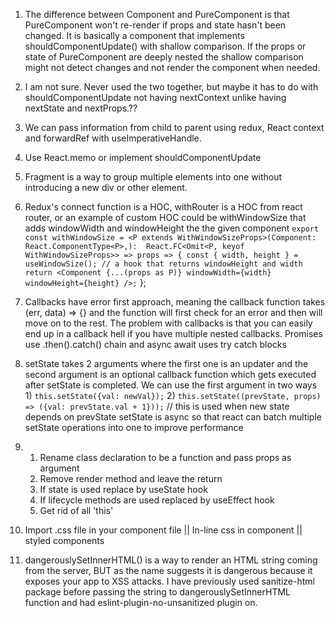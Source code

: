 1) The difference between Component and PureComponent is that PureComponent won't re-render if 
    props and state hasn't been changed. It is basically a component that implements shouldComponentUpdate()
    with shallow comparison. If the props or state of PureComponent are deeply nested the shallow comparison might not detect changes and not render the component when needed.

2) I am not sure. Never used the two together, but maybe it has to do with shouldComponentUpdate not having nextContext
    unlike having nextState and nextProps.??

3) We can pass information from child to parent using redux, React context and forwardRef with useImperativeHandle.

4) Use React.memo or implement shouldComponentUpdate

5) Fragment is a way to group multiple elements into one without introducing a new div or other element.

6) Redux's connect function is a HOC, withRouter is a HOC from react router, or an example of custom HOC could be
    withWindowSize that adds windowWidth and windowHeight the the given component
    `export const withWindowSize = <P extends WithWindowSizeProps>(Component: React.ComponentType<P>,): 
    React.FC<Omit<P, keyof WithWindowSizeProps>> => props => {
    const { width, height } = useWindowSize(); // a hook that returns windowHeight and width
    return <Component {...(props as P)} windowWidth={width} windowHeight={height} />;`
  };

7) Callbacks have error first approach, meaning the callback function takes (err, data) =>  {} and the function will
    first check for an error and then will move on to the rest. The problem with callbacks is that you can easily end up in a
    callback hell if you have multiple nested callbacks. Promises use .then().catch() chain and async await uses try catch blocks

8) setState takes 2 arguments where the first one is an updater and the second argument is an optional callback function
    which gets executed after setState is completed. We can use the first argument in two ways
        1) `this.setState({val: newVal});`
        2) `this.setState((prevState, props) => ({val: prevState.val + 1}));` // this is used when new state depends on prevState
    setState is async so that react can batch multiple setState operations into one to improve performance

9) 1) Rename class declaration to be a function and pass props as argument
   2) Remove render method and leave the return
   3) If state is used replace by useState hook
   4) If lifecycle methods are used replaced by useEffect hook
   5) Get rid of all 'this'

10) Import .css file in your component file ||  In-line css in component || styled components

11) dangerouslySetInnerHTML() is a way to render an HTML string coming from the server, BUT as the name suggests
    it is dangerous because it exposes your app to XSS attacks. I have previously used sanitize-html package before
    passing the string to dangerouslySetInnerHTML function and had eslint-plugin-no-unsanitized plugin on.
